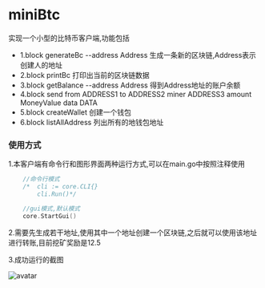 # miniBtc
实现一个小型的比特币客户端,功能包括

+ 1.block generateBc --address Address 生成一条新的区块链,Address表示创建人的地址
+ 2.block printBc 打印出当前的区块链数据
+ 3.block getBalance --address Address 得到Address地址的账户余额
+ 4.block send from ADDRESS1 to ADDRESS2 miner ADDRESS3 amount MoneyValue data DATA
+ 5.block createWallet 创建一个钱包
+ 6.block listAllAddress 列出所有的地钱包地址

### 使用方式 ###

1.本客户端有命令行和图形界面两种运行方式,可以在main.go中按照注释使用

```go
	//命令行模式
	/*	cli := core.CLI{}
		cli.Run()*/

	//gui模式,默认模式
	core.StartGui()
```

2.需要先生成若干地址,使用其中一个地址创建一个区块链,之后就可以使用该地址进行转账,目前挖矿奖励是12.5

3.成功运行的截图

![avatar](https://t1.aixinxi.net/o_1csag6sgh1jfj1ep3g0rqqh1ctia.png-w.jpg)